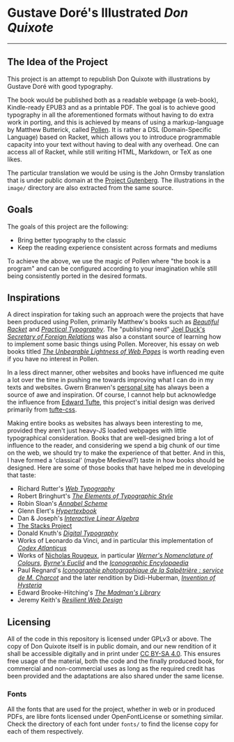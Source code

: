 # Gustave Doré's Illustrated _Don Quixote_
--------------------------------------------

## The Idea of the Project
This project is an attempt to republish Don Quixote with illustrations by Gustave Doré with good typography.

The book would be published both as a readable webpage (a web-book), Kindle-ready EPUB3 and as a printable PDF.  The goal is to achieve good typography in all the aforementioned formats without having to do extra work in porting, and this is achieved by means of using a markup-language by Matthew Butterick, called [Pollen](https://docs.racket-lang.org/pollen/). It is rather a DSL (Domain-Specific Language) based on Racket, which allows you to introduce programmable capacity into your text without having to deal with any overhead. One can access all of Racket, while still writing HTML, Markdown, or TeX as one likes.

The particular translation we would be using is the John Ormsby translation that is under public domain at the [Project Gutenberg](https://www.gutenberg.org/ebooks/996). The illustrations in the `image/` directory are also extracted from the same source.

## Goals
The goals of this project are the following:

- Bring better typography to the classic
- Keep the reading experience consistent across formats and mediums

To achieve the above, we use the magic of Pollen where "the book is a program" and can be configured according to your imagination while still being consistently ported in the desired formats.

## Inspirations

A direct inspiration for taking such an approach were the projects that have been produced using Pollen, primarily Matthew's books such as [_Beautiful Racket_](https://beautifulracket.com/) and [_Practical Typography_](https://practicaltypography.com/). The "publishing nerd" [Joel Duck's](https://joeldueck.com/) [_Secretary of Foreign Relations_](https://thelocalyarn.com/excursus/secretary/) was also a constant source of learning how to implement some basic things using Pollen. Moreover, his essay on web books titled [_The Unbearable Lightness of Web Pages_](https://thelocalyarn.com/excursus/secretary/posts/web-books.html) is worth reading even if you have no interest in Pollen.

In a less direct manner, other websites and books have influenced me quite a lot over the time in pushing me towards improving what I can do in my texts and websites. Gwern Branwen's [personal site](https://gwern.net/) has always been a source of awe and inspiration. Of course, I cannot help but acknowledge the influence from [Edward Tufte](https://www.edwardtufte.com/), this project's initial design was derived primarily from [tufte-css](https://github.com/edwardtufte/tufte-css).

Making entire books as websites has always been interesting to me, provided they aren't just heavy-JS loaded webpages with little typographical consideration. Books that are well-designed bring a lot of influence to the reader, and considering we spend a big chunk of our time on the web, we should try to make the experience of that better. And in this, I have formed a 'classical' (maybe Medieval?) taste in how books should be designed. Here are some of those books that have helped me in developing that taste:

- Richard Rutter's [_Web Typography_](https://book.webtypography.net/)
- Robert Bringhurt's [_The Elements of Typographic Style_](https://typographica.org/typography-books/the-elements-of-typographic-style-4th-edition/)
- Robin Sloan's [_Annabel Scheme_](https://www.robinsloan.com/books/annabel-scheme-serial/read/)
- Glenn Elert's [_Hypertexbook_](https://hypertextbook.com/)
- Dan & Joseph's [_Interactive Linear Algebra_](https://textbooks.math.gatech.edu/ila/)
- [The Stacks Project](https://stacks.math.columbia.edu/)
- Donald Knuth's [_Digital Typography_](https://www-cs-faculty.stanford.edu/~knuth/dt.html)
- Works of Leonardo da Vinci, and in particular this implementation of [_Codex Atlanticus_](https://codex-atlanticus.ambrosiana.it/#/)
- Works of [Nicholas Rougeux](https://www.c82.net/), in particular [_Werner's Nomenclature of Colours_](https://www.c82.net/work?id=371), [_Byrne's Euclid_](https://www.c82.net/work?id=372) and the [_Iconographic Encylopaedia_](https://www.c82.net/work?id=388)
- Paul Regnard's [_Iconographie photographique de la Salpêtrière : service de M. Charcot_](https://archive.org/details/b21912865_0001/) and the later rendition by Didi-Huberman, [_Invention of Hysteria_](https://mitpress.mit.edu/9780262541800/invention-of-hysteria/)
- Edward Brooke-Hitching's [_The Madman's Library_](https://www.goodreads.com/book/show/55278284-the-madman-s-library)
- Jeremy Keith's [_Resilient Web Design_](https://resilientwebdesign.com/)

## Licensing

All of the code in this repository is licensed under GPLv3 or above. The copy of Don Quixote itself is in public domain, and our new rendition of it shall be accessible digitally and in print under [CC BY-SA 4.0](https://creativecommons.org/licenses/by-sa/4.0/). This ensures free usage of the material, both the code and the finally produced book, for commercial and non-commercial uses as long as the required credit has been provided and the adaptations are also shared under the same license.

### Fonts

All the fonts that are used for the project, whether in web or in produced PDFs, are libre fonts licensed under OpenFontLicense or something similar. Check the directory of each font under `fonts/` to find the license copy for each of them respectively.
